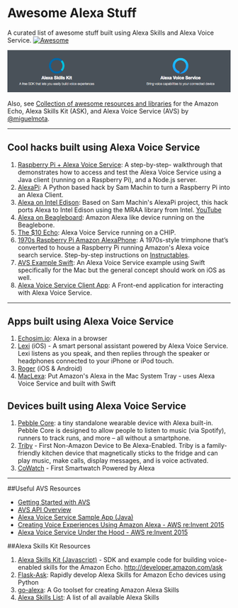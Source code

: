# Awesome Alexa Stuff  

A curated list of awesome stuff built using Alexa Skills and Alexa Voice Service. [![Awesome](https://cdn.rawgit.com/sindresorhus/awesome/d7305f38d29fed78fa85652e3a63e154dd8e8829/media/badge.svg)](https://github.com/sindresorhus/awesome)

![](assets/alexa-banner.png)

Also, see [Collection of awesome resources and libraries](https://github.com/miguelmota/awesome-amazon-echo) for the Amazon Echo, Alexa Skills Kit (ASK), and Alexa Voice Service (AVS) by [@miguelmota](https://github.com/miguelmota). 

___

## Cool hacks built using Alexa Voice Service

1. [Raspberry Pi + Alexa Voice Service](https://github.com/amzn/alexa-avs-raspberry-pi): A step-by-step- walkthrough that demonstrates how to access and test the Alexa Voice Service using a Java client (running on a Raspberry Pi), and a Node.js server.
2. [AlexaPi](https://github.com/sammachin/AlexaPi): A Python based hack by Sam Machin to turn a Raspberry Pi into an Alexa Client.
3. [Alexa on Intel Edison](https://github.com/pedrominatel/intel-edison-alexa): Based on Sam Machin's AlexaPi project, this hack ports Alexa to Intel Edison using the MRAA library from Intel. [YouTube](https://www.youtube.com/watch?v=gnmpcSXOh4U)
4. [Alexa on Beagleboard](https://www.hackster.io/fcooper27/beaglealexa-56f174): Amazon Alexa like device running on the Beaglebone.
5. [The $10 Echo](http://sammachin.com/the-10-echo/): Alexa Voice Service running on a CHIP.
6. [1970s Raspberry Pi Amazon AlexaPhone](http://lifehacker.com/use-a-raspberry-pi-to-add-alexa-voice-search-to-an-old-1771217709): A 1970s-style trimphone that’s converted to house a Raspberry Pi running Amazon's Alexa voice search service. Step-by-step instructions on [Instructables](http://www.instructables.com/id/1970s-Raspberry-Pi-Amazon-AlexaPhone/).
7. [AVS Example Swift](https://github.com/carsonmcdonald/AVSExample-Swift): An Alexa Voice Service example using Swift specifically for the Mac but the general concept should work on iOS as well.
8. [Alexa Voice Service Client App](https://github.com/miguelmota/AVS-client): A Front-end application for interacting with Alexa Voice Service.
___

## Apps built using Alexa Voice Service

1. [Echosim.io](https://echosim.io/): Alexa in a browser 
2. [Lexi](https://itunes.apple.com/us/app/lexi-for-alexa-voice-services/id1092933088?mt=8) (iOS) - A smart personal assistant powered by Alexa Voice Service. Lexi listens as you speak, and then replies through the speaker or headphones connected to your iPhone or iPod touch. 
3. [Roger](https://rogertalk.com/) (iOS & Android)
4. [MacLexa](https://github.com/kunal732/MacLexa): Put Amazon's Alexa in the Mac System Tray - uses Alexa Voice Service and built with Swift

## Devices built using Alexa Voice Service

1. [Pebble Core](https://developer.amazon.com/public/community/post/Tx3ODRPXT6P3TLB/Alexa-Comes-to-Pebble-Core;-Take-it-on-Your-Next-Run): a tiny standalone wearable device with Alexa built-in. Pebble Core is designed to allow people to listen to music (via Spotify), runners to track runs, and more – all without a smartphone.
2. [Triby](https://developer.amazon.com/public/community/post/TxJLNN8EPI9NP1/Invoxia-Launches-Triby,-the-First-Non-Amazon-Device-to-Be-Alexa-Enabled) - First Non-Amazon Device to Be Alexa-Enabled. Triby is a family-friendly kitchen device that magnetically sticks to the fridge and can play music, make calls, display messages, and is voice activated.
3. [CoWatch](https://developer.amazon.com/public/community/post/TxU7Q817AYRO8Q/Introducing-CoWatch:-The-First-Smartwatch-Powered-by-Alexa) - First Smartwatch Powered by Alexa

____

##Useful AVS Resources

- [Getting Started with AVS](https://developer.amazon.com/public/solutions/alexa/alexa-voice-service/getting-started-with-the-alexa-voice-service) 
- [AVS API Overview](https://developer.amazon.com/public/solutions/alexa/alexa-voice-service/content/avs-api-overview)
- [Alexa Voice Service Sample App (Java)](https://developer.amazon.com/public/solutions/alexa/alexa-voice-service/docs/java-client-sample) 
- [Creating Voice Experiences Using Amazon Alexa - AWS re:Invent 2015](https://www.youtube.com/watch?v=mOcxd_KcQJI)
- [Alexa Voice Service Under the Hood  - AWS re:Invent 2015](https://www.youtube.com/watch?v=qEYbjCXOU7Q)

##Alexa Skills Kit Resources

1. [Alexa Skills Kit (Javascript)](https://github.com/amzn/alexa-skills-kit-js) - SDK and example code for building voice-enabled skills for the Amazon Echo. http://developer.amazon.com/ask
2. [Flask-Ask](https://github.com/johnwheeler/flask-ask): Rapidly develop Alexa Skills for Amazon Echo devices using Python 
3. [go-alexa](https://github.com/mikeflynn/go-alexa): A Go toolset for creating Amazon Alexa Skills
4. [Alexa Skills List](https://github.com/dale3h/alexa-skills-list): A list of all available Alexa Skills
 